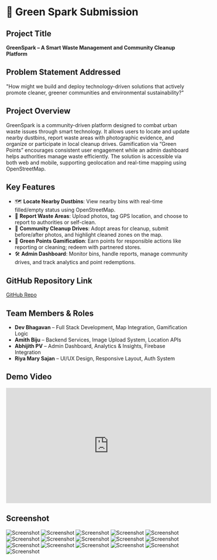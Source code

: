 # 🚀 Green Spark Submission

## Project Title

**GreenSpark – A Smart Waste Management and Community Cleanup Platform**

## Problem Statement Addressed

"How might we build and deploy technology-driven solutions that actively promote cleaner, greener communities and environmental sustainability?"

## Project Overview

GreenSpark is a community-driven platform designed to combat urban waste issues through smart technology. It allows users to locate and update nearby dustbins, report waste areas with photographic evidence, and organize or participate in local cleanup drives. Gamification via “Green Points” encourages consistent user engagement while an admin dashboard helps authorities manage waste efficiently. The solution is accessible via both web and mobile, supporting geolocation and real-time mapping using OpenStreetMap.

## Key Features

- 🗺️ **Locate Nearby Dustbins**: View nearby bins with real-time filled/empty status using OpenStreetMap.
- 🧾 **Report Waste Areas**: Upload photos, tag GPS location, and choose to report to authorities or self-clean.
- 🧼 **Community Cleanup Drives**: Adopt areas for cleanup, submit before/after photos, and highlight cleaned zones on the map.
- 🌿 **Green Points Gamification**: Earn points for responsible actions like reporting or cleaning; redeem with partnered stores.
- 🛠️ **Admin Dashboard**: Monitor bins, handle reports, manage community drives, and track analytics and point redemptions.

## GitHub Repository Link

<!-- Paste your public repo link here -->

[GitHub Repo](https://github.com/amithbiju/clean_city_hackathon)

## Team Members & Roles

- **Dev Bhagavan** – Full Stack Development, Map Integration, Gamification Logic
- **Amith Biju** – Backend Services, Image Upload System, Location APIs
- **Abhijith PV** – Admin Dashboard, Analytics & Insights, Firebase Integration
- **Riya Mary Sajan** – UI/UX Design, Responsive Layout, Auth System

## Demo Video

<iframe width="560" height="315" 
src="https://youtu.be/ieMwdg-jU1I" 
title="YouTube video player" 
frameborder="0" allowfullscreen></iframe>

## Screenshot

![Screenshot](<./assets/Screenshot(1112).png>)
![Screenshot](<./assets/Screenshot(1114).png>)
![Screenshot](<./assets/Screenshot(1115).png>)
![Screenshot](<./assets/Screenshot(1116).png>)
![Screenshot](<./assets/Screenshot(1117).png>)
![Screenshot](<./assets/Screenshot(1118).png>)
![Screenshot](<./assets/Screenshot(1119).png>)
![Screenshot](<./assets/Screenshot(1120).png>)
![Screenshot](<./assets/Screenshot(1121).png>)
![Screenshot](<./assets/Screenshot(1122).png>)
![Screenshot](<./assets/Screenshot(1123).png>)
![Screenshot](<./assets/Screenshot(1124).png>)
![Screenshot](<./assets/Screenshot(1125).png>)
![Screenshot](<./assets/Screenshot(1126).png>)
![Screenshot](<./assets/Screenshot(1127).png>)
![Screenshot](<./assets/Screenshot(1128).png>)
